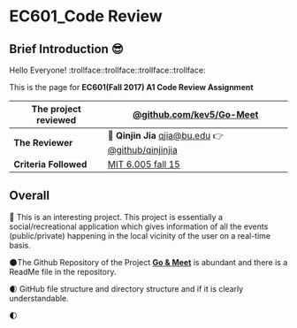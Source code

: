 # EC601_Code Review
## Brief Introduction :sunglasses:
  Hello Everyone! :trollface::trollface::trollface::trollface:
  
  This is the page for **EC601(Fall 2017) A1 Code Review Assignment** 
  
  |The project reviewed| **[@github.com/kev5/Go-Meet](https://github.com/kev5/Go-Meet)**
  |--|--
  |**The Reviewer**| :boy: **Qinjin Jia** qjia@bu.edu   :point_right:[@github/qinjinjia](https://github.com/qinjinjia)
  |**Criteria Followed**| [MIT 6.005 fall 15](http://web.mit.edu/6.005/www/fa15/classes/04-code-review/)|

## Overall
 :new_moon_with_face: This is an interesting project. This project is essentially a social/recreational application which gives information of all the events  (public/private) happening in the local vicinity of the user on a real-time basis.
 
 :new_moon:The Github Repository of the Project **[Go & Meet](https://github.com/kev5/Go-Meet)** is abundant and there is a ReadMe file in the repository.
 
 :waxing_crescent_moon: GitHub file structure and directory structure and if it is clearly understandable.

 :first_quarter_moon:
##
